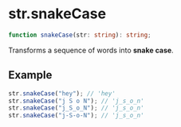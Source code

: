 # str.snakeCase

```ts
function snakeCase(str: string): string;
```

Transforms a sequence of words into **snake case**.

## Example

```ts
str.snakeCase("hey"); // 'hey'
str.snakeCase("j S o N"); // 'j_s_o_n'
str.snakeCase("j_S_o_N"); // 'j_s_o_n'
str.snakeCase("j-S-o-N"); // 'j_s_o_n'
```
